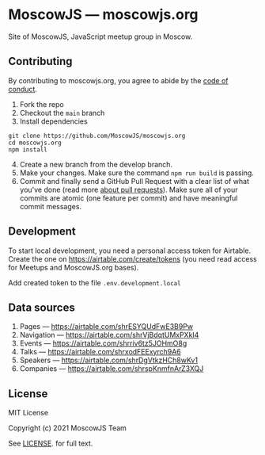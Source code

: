 # MoscowJS — moscowjs.org

Site of MoscowJS, JavaScript meetup group in Moscow.

## Contributing

By contributing to moscowjs.org, you agree to abide by the [code of conduct](/code-of-conduct.md).

1. Fork the repo
2. Checkout the `main` branch
3. Install dependencies

```
git clone https://github.com/MoscowJS/moscowjs.org
cd moscowjs.org
npm install
```

4. Create a new branch from the develop branch.
5. Make your changes. Make sure the command `npm run build` is passing.
6. Commit and finally send a GitHub Pull Request with a clear list of what you've done (read more [about pull requests](https://help.github.com/articles/about-pull-requests/)). Make sure all of your commits are atomic (one feature per commit) and have meaningful commit messages.

## Development

To start local development, you need a personal access token for Airtable. Create the one on https://airtable.com/create/tokens (you need read access
for Meetups and MoscowJS.org bases).

Add created token to the file `.env.development.local`

## Data sources

1. Pages — https://airtable.com/shrESYQUdFwE3B9Pw
2. Navigation — https://airtable.com/shrVjBdqtUMxPXkI4
3. Events — https://airtable.com/shrriv6tz5JOHmO8g
4. Talks — https://airtable.com/shrxodFEExyrch9A6
5. Speakers — https://airtable.com/shrDgVtkzHCh8wKv1
6. Companies — https://airtable.com/shrspKnmfnArZ3XQJ

## License

MIT License

Copyright (c) 2021 MoscowJS Team

See [LICENSE](/LICENSE). for full text.
